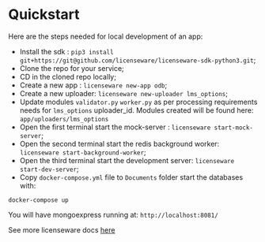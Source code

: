 # Quickstart 

Here are the steps needed for local development of an app:

- Install the sdk : `pip3 install git+https://git@github.com/licenseware/licenseware-sdk-python3.git`;
- Clone the repo for your service;
- CD in the cloned repo locally;
- Create a new app : `licenseware new-app odb`;
- Create a new uploader: `licenseware new-uploader lms_options`;
- Update modules `validator.py` `worker.py` as per processing requirements needs for `lms_options` uploader_id. Modules created will be found here: `app/uploaders/lms_options`
- Open the first terminal start the mock-server : `licenseware start-mock-server`;
- Open the second terminal start the redis background worker: `licenseware start-background-worker`;
- Open the third terminal start the development server: `licenseware start-dev-server`;
- Copy `docker-compose.yml` file to `Documents` folder start the databases with:

```
docker-compose up
```

You will have mongoexpress running at: `http://localhost:8081/`


See more licenseware docs [here](https://licenseware.github.io/licenseware-sdk-python3/)